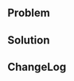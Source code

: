 <!--
The text in these markdown comments is instructions that will not appear in the displayed pull request,
and can be deleted.

Please submit pull requests against the develop branch.

Follow the existing code style. Check the tests succeed, including format and lint.
  npm run test
  npm run check

Don't update the CHANGELOG or package version number. That gets done by maintainers when preparing the release.

Commander currently has zero production dependencies. That isn't a hard requirement, but is a simple story. Requests which 
add a dependency are much less likely to be accepted, and we are likely to ask if there alternative approaches to avoid the dependency.
-->

## Problem

<!--
What problem are you solving?
What Issues does this relate to?
Show the broken output if appropriate.
-->

## Solution

<!--
How did you solve the problem? 
Show the fixed output if appropriate.

There are a lot of forms of documentation which could need updating for a change in functionality. It
is ok if you want to show us the code to discuss before doing the extra work, and
you should say so in your comments so we focus on the concept first before talking about all the other pieces:

- TypeScript typings
- JSDoc documentation in code
- tests
- README
- examples/
-->

## ChangeLog

<!--
Optional. Suggest a line for adding to the CHANGELOG to summarise your change.
-->
